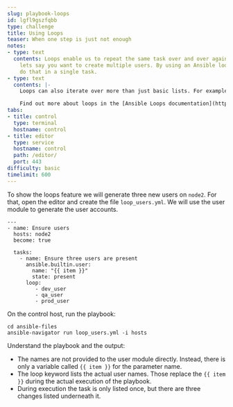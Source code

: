 ```yaml
---
slug: playbook-loops
id: lgfl9gszfqbb
type: challenge
title: Using Loops
teaser: When one step is just not enough
notes:
- type: text
  contents: Loops enable us to repeat the same task over and over again. For example,
    lets say you want to create multiple users. By using an Ansible loop, you can
    do that in a single task.
- type: text
  contents: |-
    Loops can also iterate over more than just basic lists. For example, if you have a list of users with their corresponding group, loop can iterate over them as well.

    Find out more about loops in the [Ansible Loops documentation](https://docs.ansible.com/ansible/latest/user_guide/playbooks_loops.html).
tabs:
- title: control
  type: terminal
  hostname: control
- title: editor
  type: service
  hostname: control
  path: /editor/
  port: 443
difficulty: basic
timelimit: 600
---
```

To show the loops feature we will generate three new users on `node2`. For that, open the editor and create the file `loop_users.yml`. We will use the user module to generate the user accounts.

```
---
- name: Ensure users
  hosts: node2
  become: true

  tasks:
    - name: Ensure three users are present
      ansible.builtin.user:
        name: "{{ item }}"
        state: present
      loop:
         - dev_user
         - qa_user
         - prod_user
```

On the control host, run the playbook:

```
cd ansible-files
ansible-navigator run loop_users.yml -i hosts
```

Understand the playbook and the output:

* The names are not provided to the user module directly. Instead, there is only a variable called `{{ item }}` for the parameter name.
* The loop keyword lists the actual user names. Those replace the `{{ item }}` during the actual execution of the playbook.
* During execution the task is only listed once, but there are three changes listed underneath it.